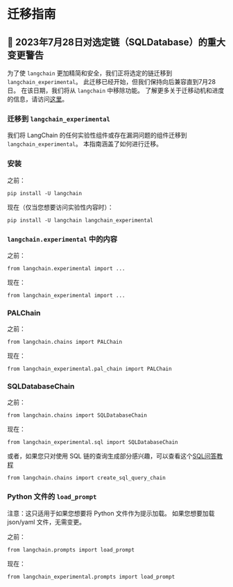 # 迁移指南

## 🚨 2023年7月28日对选定链（SQLDatabase）的重大变更警告

为了使 `langchain` 更加精简和安全，我们正将选定的链迁移到 `langchain_experimental`。
此迁移已经开始，但我们保持向后兼容直到7月28日。
在该日期，我们将从 `langchain` 中移除功能。
了解更多关于迁移动机和进度的信息，请访问[这里](https://github.com/langchain-ai/langchain/discussions/8043)。

### 迁移到 `langchain_experimental`

我们将 LangChain 的任何实验性组件或存在漏洞问题的组件迁移到 `langchain_experimental`。
本指南涵盖了如何进行迁移。

### 安装

之前：

`pip install -U langchain`

现在（仅当您想要访问实验性内容时）：

`pip install -U langchain langchain_experimental`

### `langchain.experimental` 中的内容

之前：

`from langchain.experimental import ...`

现在：

`from langchain_experimental import ...`

### PALChain

之前：

`from langchain.chains import PALChain`

现在：

`from langchain_experimental.pal_chain import PALChain`

### SQLDatabaseChain

之前：

`from langchain.chains import SQLDatabaseChain`

现在：

`from langchain_experimental.sql import SQLDatabaseChain`

或者，如果您只对使用 SQL 链的查询生成部分感兴趣，可以查看这个[SQL问答教程](https://python.langchain.com/v0.2/docs/tutorials/sql_qa/#convert-question-to-sql-query)

`from langchain.chains import create_sql_query_chain`

### Python 文件的 `load_prompt`

注意：这只适用于如果您想要将 Python 文件作为提示加载。
如果您想要加载 json/yaml 文件，无需变更。

之前：

`from langchain.prompts import load_prompt`

现在：

`from langchain_experimental.prompts import load_prompt`
